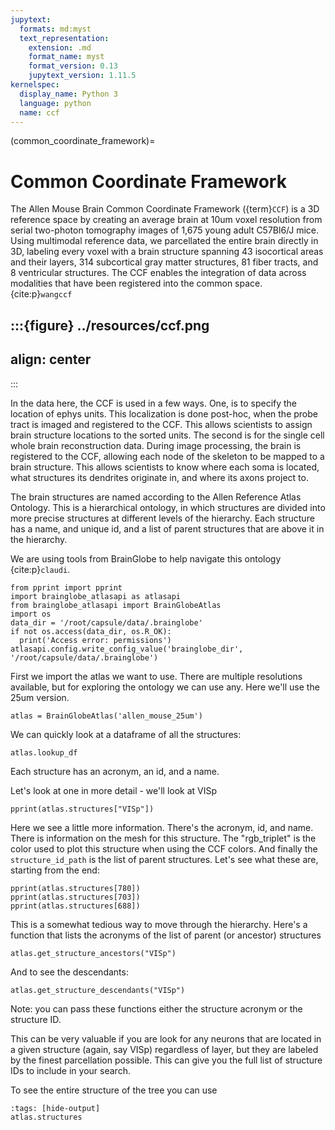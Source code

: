 ```yaml
---
jupytext:
  formats: md:myst
  text_representation:
    extension: .md
    format_name: myst
    format_version: 0.13
    jupytext_version: 1.11.5
kernelspec:
  display_name: Python 3
  language: python
  name: ccf
---
```


(common_coordinate_framework)=
# Common Coordinate Framework

The Allen Mouse Brain Common Coordinate Framework ({term}`CCF`) is a 3D reference space by creating an average brain at 10um voxel resolution from serial two-photon tomography images of 1,675 young adult C57Bl6/J mice. Using multimodal reference data, we parcellated the entire brain directly in 3D, labeling every voxel with a brain structure spanning 43 isocortical areas and their layers, 314 subcortical gray matter structures, 81 fiber tracts, and 8 ventricular structures. The CCF enables the integration of data across modalities that have been registered into the common space. {cite:p}`wangccf`

:::{figure} ../resources/ccf.png
---
align: center
---
:::

In the data here, the CCF is used in a few ways. One, is to specify the location of ephys units. This localization is done post-hoc, when the probe tract is imaged and registered to the CCF. This allows scientists to assign brain structure locations to the sorted units.
The second is for the single cell whole brain reconstruction data. During image processing, the brain is registered to the CCF, allowing each node of the skeleton to be mapped to a brain structure. This allows scientists to know where each soma is located, what structures its dendrites originate in, and where its axons project to. 

The brain structures are named according to the Allen Reference Atlas Ontology. This is a hierarchical ontology, in which structures are divided into more precise structures at different levels of the hierarchy. Each structure has a name, and unique id, and a list of parent structures that are above it in the hierarchy. 

We are using tools from BrainGlobe to help navigate this ontology {cite:p}`claudi`. 

```{code-cell} ipython3
from pprint import pprint
import brainglobe_atlasapi as atlasapi
from brainglobe_atlasapi import BrainGlobeAtlas
import os
data_dir = '/root/capsule/data/.brainglobe'
if not os.access(data_dir, os.R_OK):
  print('Access error: permissions')
atlasapi.config.write_config_value('brainglobe_dir', '/root/capsule/data/.brainglobe')
```

First we import the atlas we want to use. There are multiple resolutions available, but for exploring the ontology we can use any. Here we'll use the 25um version.

```{code-cell} ipython3
atlas = BrainGlobeAtlas('allen_mouse_25um')
```

We can quickly look at a dataframe of all the structures:

```{code-cell} ipython3
atlas.lookup_df
```

Each structure has an acronym, an id, and a name. 

Let's look at one in more detail - we'll look at VISp

```{code-cell} ipython3
pprint(atlas.structures["VISp"])
```

Here we see a little more information. There's the acronym, id, and name. There is information on the mesh for this structure. The "rgb_triplet" is the color used to plot this structure when using the CCF colors. And finally the `structure_id_path` is the list of parent structures. Let's see what these are, starting from the end:

```{code-cell} ipython3
pprint(atlas.structures[780])
pprint(atlas.structures[703])
pprint(atlas.structures[688])
```

This is a somewhat tedious way to move through the hierarchy. Here's a function that lists the acronyms of the list of parent (or ancestor) structures

```{code-cell} ipython3
atlas.get_structure_ancestors("VISp")
```

And to see the descendants:

```{code-cell} ipython3
atlas.get_structure_descendants("VISp")
```

Note: you can pass these functions either the structure acronym or the structure ID. 

This can be very valuable if you are look for any neurons that are located in a given structure (again, say VISp) regardless of layer, but they are labeled by the finest parcellation possible. This can give you the full list of structure IDs to include in your search. 

To see the entire structure of the tree you can use

```{code-cell} ipython3
:tags: [hide-output]
atlas.structures
```